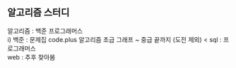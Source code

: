 <h2>알고리즘 스터디</h2>


알고리즘 : 백준 프로그래머스<br>
i) 백준
: 문제집 code.plus 알고리즘 초급 그래프 ~ 중급 끝까지 (도전 제외) <
sql : 프로그래머스<br>
web : 추후 찾아봄

